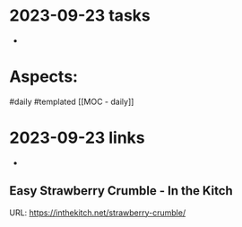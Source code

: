 
# 2023-09-23 tasks

- 

# Aspects:
#daily #templated
[[MOC - daily]]

# 2023-09-23 links
- 


## Easy Strawberry Crumble - In the Kitch
URL: https://inthekitch.net/strawberry-crumble/
